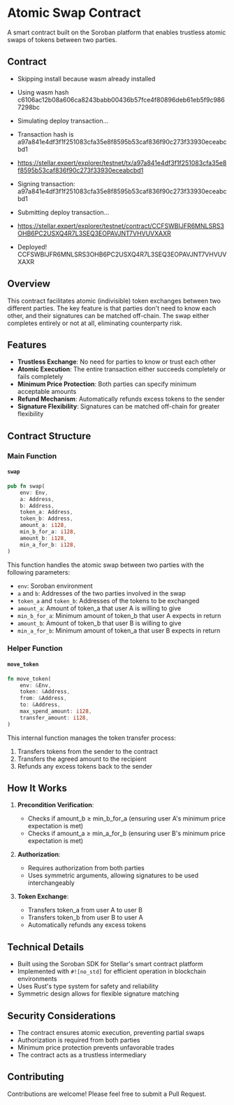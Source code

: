 # Atomic Swap Contract

A smart contract built on the Soroban platform that enables trustless atomic swaps of tokens between two parties.

## Contract

- Skipping install because wasm already installed
- Using wasm hash c6106ac12b08a606ca8243babb00436b57fce4f80896deb61eb5f9c9867298bc
- Simulating deploy transaction…
- Transaction hash is a97a841e4df3f1f251083cfa35e8f8595b53caf836f90c273f33930eceabcbd1
- https://stellar.expert/explorer/testnet/tx/a97a841e4df3f1f251083cfa35e8f8595b53caf836f90c273f33930eceabcbd1
- Signing transaction: a97a841e4df3f1f251083cfa35e8f8595b53caf836f90c273f33930eceabcbd1
- Submitting deploy transaction…
- https://stellar.expert/explorer/testnet/contract/CCFSWBIJFR6MNLSRS3OHB6PC2USXQ4R7L3SEQ3EOPAVJNT7VHVUVXAXR

- Deployed!
 CCFSWBIJFR6MNLSRS3OHB6PC2USXQ4R7L3SEQ3EOPAVJNT7VHVUVXAXR

## Overview

This contract facilitates atomic (indivisible) token exchanges between two different parties. The key feature is that parties don't need to know each other, and their signatures can be matched off-chain. The swap either completes entirely or not at all, eliminating counterparty risk.

## Features

- **Trustless Exchange**: No need for parties to know or trust each other
- **Atomic Execution**: The entire transaction either succeeds completely or fails completely
- **Minimum Price Protection**: Both parties can specify minimum acceptable amounts
- **Refund Mechanism**: Automatically refunds excess tokens to the sender
- **Signature Flexibility**: Signatures can be matched off-chain for greater flexibility

## Contract Structure

### Main Function

#### `swap`
```rust
pub fn swap(
    env: Env,
    a: Address,
    b: Address,
    token_a: Address,
    token_b: Address,
    amount_a: i128,
    min_b_for_a: i128,
    amount_b: i128,
    min_a_for_b: i128,
)
```

This function handles the atomic swap between two parties with the following parameters:
- `env`: Soroban environment
- `a` and `b`: Addresses of the two parties involved in the swap
- `token_a` and `token_b`: Addresses of the tokens to be exchanged
- `amount_a`: Amount of token_a that user A is willing to give
- `min_b_for_a`: Minimum amount of token_b that user A expects in return
- `amount_b`: Amount of token_b that user B is willing to give
- `min_a_for_b`: Minimum amount of token_a that user B expects in return

### Helper Function

#### `move_token`
```rust
fn move_token(
    env: &Env,
    token: &Address,
    from: &Address,
    to: &Address,
    max_spend_amount: i128,
    transfer_amount: i128,
)
```

This internal function manages the token transfer process:
1. Transfers tokens from the sender to the contract
2. Transfers the agreed amount to the recipient
3. Refunds any excess tokens back to the sender

## How It Works

1. **Precondition Verification**:
   - Checks if amount_b ≥ min_b_for_a (ensuring user A's minimum price expectation is met)
   - Checks if amount_a ≥ min_a_for_b (ensuring user B's minimum price expectation is met)

2. **Authorization**:
   - Requires authorization from both parties
   - Uses symmetric arguments, allowing signatures to be used interchangeably

3. **Token Exchange**:
   - Transfers token_a from user A to user B
   - Transfers token_b from user B to user A
   - Automatically refunds any excess tokens

## Technical Details

- Built using the Soroban SDK for Stellar's smart contract platform
- Implemented with `#![no_std]` for efficient operation in blockchain environments
- Uses Rust's type system for safety and reliability
- Symmetric design allows for flexible signature matching

## Security Considerations

- The contract ensures atomic execution, preventing partial swaps
- Authorization is required from both parties
- Minimum price protection prevents unfavorable trades
- The contract acts as a trustless intermediary

## Contributing

Contributions are welcome! Please feel free to submit a Pull Request.
